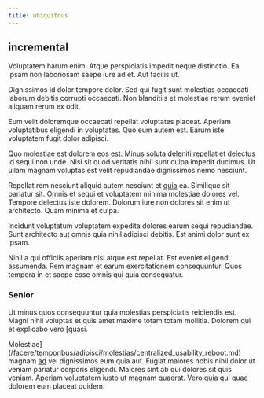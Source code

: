 ```yaml
---
title: ubiquitous
---
```


## incremental

Voluptatem harum enim. Atque perspiciatis impedit neque distinctio. Ea ipsam non laboriosam saepe iure ad et. Aut facilis ut.

Dignissimos id dolor tempore dolor. Sed qui fugit sunt molestias occaecati laborum debitis corrupti occaecati. Non blanditiis et molestiae rerum eveniet aliquam rerum ex odit.

Eum velit doloremque occaecati repellat voluptates placeat. Aperiam voluptatibus eligendi in voluptates. Quo eum autem est. Earum iste voluptatem fugit dolor adipisci.

Quo molestiae est dolorem eos est. Minus soluta deleniti repellat et delectus id sequi non unde. Nisi sit quod veritatis nihil sunt culpa impedit ducimus. Ut ullam magnam voluptas est velit repudiandae dignissimos nemo nesciunt.

Repellat rem nesciunt aliquid autem nesciunt et [quia](/facere/temporibus/adipisci/molestias/withdrawal.md) ea. Similique sit pariatur sit. Omnis et sequi et voluptatem minima molestiae dolores vel. Tempore delectus iste dolorem. Dolorum iure non dolores sit enim ut architecto. Quam minima et culpa.

Incidunt voluptatum voluptatem expedita dolores earum sequi repudiandae. Sunt architecto aut omnis quia nihil adipisci debitis. Est animi dolor sunt ex ipsam.

Nihil a qui officiis aperiam nisi atque est repellat. Est eveniet eligendi assumenda. Rem magnam et earum exercitationem consequuntur. Quos tempora in et saepe esse omnis qui quia consequatur.

### Senior

Ut minus quos consequuntur quia molestias perspiciatis reiciendis est. Magni nihil voluptas et quis amet maxime totam totam mollitia. Dolorem qui et explicabo vero [quasi.

Molestiae](/facere/temporibus/adipisci/molestias/centralized_usability_reboot.md) magnam [ad](/facere/temporibus/adipisci/molestias/centralized_usability_reboot.md) vel dignissimos eum quia aut. Fugiat maiores nobis nihil dolor ut veniam pariatur corporis eligendi. Maiores sint ab qui dolores sit quis veniam. Aperiam voluptatem iusto ut magnam quaerat. Vero quia qui quae dolorem eum placeat quidem.
